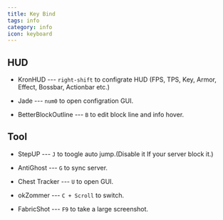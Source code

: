 ```yaml
---
title: Key Bind
tags: info
category: info
icon: keyboard
---
```


## HUD

- KronHUD --- `right-shift` to configrate HUD (FPS, TPS, Key, Armor, Effect, Bossbar, Actionbar etc.)

- Jade --- `num0` to open configration GUI.

- BetterBlockOutline --- `B` to edit block line and info hover.

## Tool

- StepUP --- `J` to toogle auto jump.(Disable it If your server block it.)

- AntiGhost --- `G` to sync server.

- Chest Tracker --- `U` to open GUI.

- okZommer --- `C + Scroll` to switch.

- FabricShot --- `F9` to take a large screenshot.
